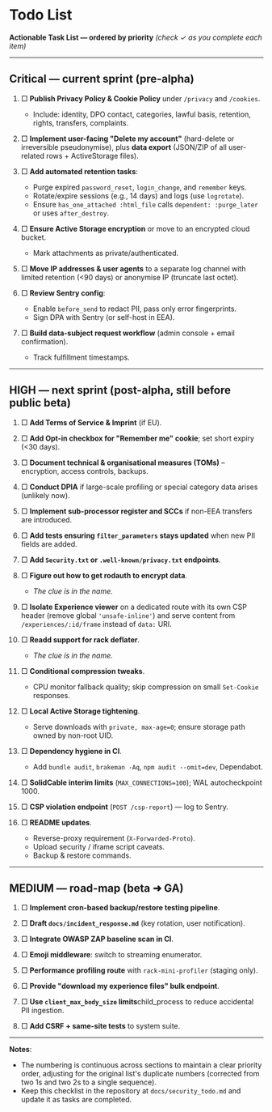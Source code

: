 # Todo List

**Actionable Task List — ordered by priority**
_(check ✓ as you complete each item)_

---

## Critical — current sprint (pre-alpha)

1. □ **Publish Privacy Policy & Cookie Policy** under `/privacy` and `/cookies`.

    - Include: identity, DPO contact, categories, lawful basis, retention, rights, transfers, complaints.

2. □ **Implement user-facing "Delete my account"** (hard-delete or irreversible pseudonymise), plus **data export** (JSON/ZIP of all user-related rows + ActiveStorage files).

3. □ **Add automated retention tasks**:

    - Purge expired `password_reset`, `login_change`, and `remember` keys.
    - Rotate/expire sessions (e.g., 14 days) and logs (use `logrotate`).
    - Ensure `has_one_attached :html_file` calls `dependent: :purge_later` or uses `after_destroy`.

4. □ **Ensure Active Storage encryption** or move to an encrypted cloud bucket.

    - Mark attachments as private/authenticated.

5. □ **Move IP addresses & user agents** to a separate log channel with limited retention (<90 days) or anonymise IP (truncate last octet).

6. □ **Review Sentry config**:

    - Enable `before_send` to redact PII, pass only error fingerprints.
    - Sign DPA with Sentry (or self-host in EEA).

7. □ **Build data-subject request workflow** (admin console + email confirmation).
    - Track fulfillment timestamps.

---

## HIGH — next sprint (post-alpha, still before public beta)

1. □ **Add Terms of Service & Imprint** (if EU).

2. □ **Add Opt-in checkbox for "Remember me" cookie**; set short expiry (<30 days).

3. □ **Document technical & organisational measures (TOMs)** – encryption, access controls, backups.

4. □ **Conduct DPIA** if large-scale profiling or special category data arises (unlikely now).

5. □ **Implement sub-processor register and SCCs** if non-EEA transfers are introduced.

6. □ **Add tests ensuring `filter_parameters` stays updated** when new PII fields are added.

7. □ **Add `Security.txt` or `.well-known/privacy.txt` endpoints**.

8. □ **Figure out how to get rodauth to encrypt data**.

    - _The clue is in the name._

9. □ **Isolate Experience viewer** on a dedicated route with its own CSP header (remove global `'unsafe-inline'`) and serve content from `/experiences/:id/frame` instead of `data:` URI.

10. □ **Readd support for rack deflater**.

    - _The clue is in the name._

11. □ **Conditional compression tweaks**.

    - CPU monitor fallback quality; skip compression on small `Set-Cookie` responses.

12. □ **Local Active Storage tightening**.

    - Serve downloads with `private, max-age=0`; ensure storage path owned by non-root UID.

13. □ **Dependency hygiene in CI**.

    - Add `bundle audit`, `brakeman -Aq`, `npm audit --omit=dev`, Dependabot.

14. □ **SolidCable interim limits** (`MAX_CONNECTIONS=100`); WAL autocheckpoint 1000.

15. □ **CSP violation endpoint** (`POST /csp-report`) — log to Sentry.

16. □ **README updates**.

    - Reverse-proxy requirement (`X-Forwarded-Proto`).
    - Upload security / iframe script caveats.
    - Backup & restore commands.

---

## MEDIUM — road-map (beta ➜ GA)

1. □ **Implement cron-based backup/restore testing pipeline**.

2. □ **Draft `docs/incident_response.md`** (key rotation, user notification).

3. □ **Integrate OWASP ZAP baseline scan in CI**.

4. □ **Emoji middleware**: switch to streaming enumerator.

5. □ **Performance profiling route** with `rack-mini-profiler` (staging only).

6. □ **Provide "download my experience files" bulk endpoint**.

7. □ **Use `client_max_body_size` limits**child_process to reduce accidental PII ingestion.

8. □ **Add CSRF + same-site tests** to system suite.

---

**Notes**:

- The numbering is continuous across sections to maintain a clear priority order, adjusting for the original list's duplicate numbers (corrected from two 1s and two 2s to a single sequence).
- Keep this checklist in the repository at `docs/security_todo.md` and update it as tasks are completed.
